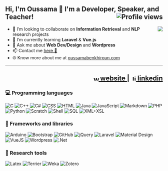 <h2> Hi, I'm Oussama 👋 I'm a Developer, Speaker, and Teacher! <img align="right" src="https://gpvc.arturio.dev/oussbenk" alt="Profile views"></h2>

<img src="https://github-readme-stats.vercel.app/api?username=oussbenk&show_icons=true&&count_private=true&include_all_commits=true&custom_title=My%20stats%20on%20GitHub&title_color=FF6C00&text_color=000000&icon_color=FF6C00&locale=" align="right">

- 👯 I’m looking to collaborate on **Information Retrieval** and **NLP** research projects
- 🧠 I’m currently learning **Laravel** & **Vue.js**
- 💬 Ask me about **Web Dev/Design** and **Wordpress**
- 📫 Contact me [here 📧](https://oussamabenkhiroun.com/contact/)
- 🌐 Know more about me at <a href="https://oussamabenkhiroun.com">oussamabenkhiroun.com</a>

<hr/>
<h2  align="right">
  <b><a href="https://oussamabenkhiroun.com">
    <img src="https://oussamabenkhiroun.com/blog/wp-content/uploads/2018/05/cropped-favicon-2-32x32.png" alt="website" width="16px"/> website
   </a> | 
    <a href="https://oussamabenkhiroun.com">
      <img src="https://oussamabenkhiroun.com/blog/wp-content/themes/vt-blogging/assets/img/linkedin.png" alt="linkedin" width="16px"/> linkedin
   </a>  
  </b>
</h2>

<h3>💻 Programming languages</h3>
<p>
  <img alt="C" src="https://custom-icon-badges.herokuapp.com/badge/C-03599C.svg?logo=c-in-hexagon&logoColor=white">
  <img alt="C++" src="https://custom-icon-badges.herokuapp.com/badge/C++-9C033A.svg?logo=cpp2&logoColor=white">
  <img alt="C#" src="https://custom-icon-badges.herokuapp.com/badge/C%23-68217A.svg?logo=cs2&logoColor=white">
  <img alt="CSS" src="https://img.shields.io/badge/CSS3-1572B6.svg?logo=css3&logoColor=white">
  <img alt="HTML" src="https://img.shields.io/badge/HTML5-E34F26.svg?logo=html5&logoColor=white">
  <img alt="Java" src="https://img.shields.io/badge/Java-007396.svg?logo=java&logoColor=white">
  <img alt="JavaScript" src="https://img.shields.io/badge/JavaScript-F7DF1E.svg?logo=javascript&logoColor=black">
  <img alt="Markdown" src="https://img.shields.io/badge/Markdown-000000.svg?logo=markdown&logoColor=white">
  <img alt="PHP" src="https://img.shields.io/badge/PHP-777BB4.svg?logo=php&logoColor=white">
  <img alt="Python" src="https://img.shields.io/badge/Python-14354C.svg?logo=python&logoColor=white">
  <img alt="Scratch" src="https://img.shields.io/badge/Scratch-4D97FF.svg?logo=scratch&logoColor=white">
  <img alt="Shell" src="https://img.shields.io/badge/Shell-121011.svg?logo=gnu-bash&logoColor=white">
  <img alt="SQL" src="https://custom-icon-badges.herokuapp.com/badge/SQL-025E8C.svg?logo=database&logoColor=white">
  <img alt="XML+XSL" src="https://img.shields.io/badge/XML/XSL-e0982c.svg?logo=xml&logoColor=white">
</p>

<h3>🧰 Frameworks and libraries</h3>
<p>
  <img alt="Arduino" src="https://img.shields.io/badge/-Arduino-00979D?logo=Arduino&logoColor=white">
  <img alt="Bootstrap" src="https://img.shields.io/badge/Bootstrap-7952B3.svg?logo=bootstrap&logoColor=white">
  <img alt="GitHub" src="https://img.shields.io/badge/GitHub-444444.svg?logo=github&logoColor=white">
  <img alt="jQuery" src="https://img.shields.io/badge/jQuery-0C69AC?logo=jquery&logoColor=white">
  <img alt="Laravel" src="https://img.shields.io/badge/Laravel-EF3B2D?logo=laravel&logoColor=white">
  <img alt="Material Design" src="https://img.shields.io/badge/Material%20Design-01A7BA.svg?logo=material-design&logoColor=white">
  <img alt="VueJS" src="https://img.shields.io/badge/-VueJS-4fc08d?style=flat&logo=vuedotjs&logoColor=fff">  
  <img alt="Wordpress" src="https://img.shields.io/badge/Wordpress-21759B?logo=wordpress&logoColor=white">
  <img alt=".Net" src="https://img.shields.io/badge/.NET-5C2D91?logo=.net&logoColor=white">  
</p>

<h3>🧰 Research tools</h3>
<p>
  <img alt="Latex" src="https://img.shields.io/badge/Latex/Lyx-444444">
  <img alt="Terrier" src="https://img.shields.io/badge/Terrier-00979D">
  <img alt="Weka" src="https://img.shields.io/badge/Weka-842929">
  <img alt="Zotero" src="https://img.shields.io/badge/Zotero-9C033A">
</p>
